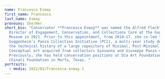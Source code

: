 ```yaml
---
name: Francesca Esmay
first_name: Francesca
last_name: Esmay
pronouns: She/Her
short_bio: "Conservator **Francesca Esmay** was named the Alfred Flechtheim
  Director of Engagement, Conservation, and Collections Care at the Guggenheim
  Museum in 2021. Prior to this appointment, from 2010–17, she co-led the
  Guggenheim’s Panza Collection Initiative (PCI), a multi-year study devoted to
  the technical history of a large repository of Minimal, Post-Minimal, and
  Conceptual art acquired from collectors Giovanna and Giuseppe Panza di Biumo.
  Previously, she has held conservation positions at Dia Art Foundation and the
  Chinati Foundation in Marfa, Texas. "
portraits:
  - media: 2022/01/francesca-esmay-1
---
```

